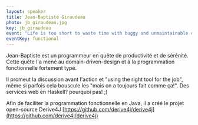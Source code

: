 ```yaml
---
layout: speaker
title: Jean-Baptiste Giraudeau
photo: jb_giraudeau.jpg
key: jb_giraudeau
event: "Life is too short to waste time with buggy and unmaintainable code"
eventKey: functional
---
```


Jean-Baptiste est un programmeur en quête de productivité et de sérénité. Cette quête l'a mené au domain-driven-design et à la programmation fonctionnelle fortement typé. 

Il promeut la discussion avant l'action et "using the right tool for the job", même si parfois cela bouscule les "mais on a toujours fait comme ça!". Des services web en Haskell? pourquoi pas! ;)

Afin de faciliter la programmation fonctionnelle en Java, il a créé le projet open-source Derive4J [https://github.com/derive4j/derive4j](https://github.com/derive4j/derive4j)